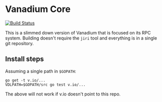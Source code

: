 # Vanadium Core

[![Build Status](https://travis-ci.org/vanadium/core.svg?branch=master)](https://travis-ci.org/vanadium/core)

This is a slimmed down version of Vanadium that is focused on its RPC system.
Building doesn't require the `jiri` tool and everything is in a single git
repository.

## Install steps

Assuming a single path in `$GOPATH`:

```
go get -t v.io/...
VDLPATH=$GOPATH/src go test v.io/...
```

The above will not work if v.io doesn't point to this repo.
